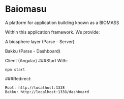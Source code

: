 # Baiomasu
A platform for application building known as a BIOMASS 

Within this application framework. We provide:

A biosphere layer (Parse - Server) 

Bakku (Parse - Dashboard) 

Client (Angular)
###Start With:   
```
npm start 
```
###Redirect:   
```
Root: http://localhost:1338 
Bakku: http://localhost:1338/dashboard
```
